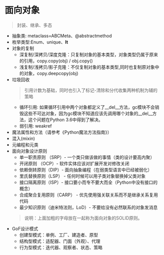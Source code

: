 # 面向对象

> 封装、继承、多态

* 抽象类: metaclass=ABCMeta、@abstractmethod
* 枚举类型:Enum、unique、__lt__
* 对象的复制
  * 深复制/深拷贝/深度克隆：只复制对象的基本类型，对象类型仍属于原来的引用，copy.copy(obj) / obj.copy()
  * 浅复制/浅拷贝/影子克隆：不仅复制对象的基本类型,同时也复制原对象中的对象，copy.deepcopy(obj)
* 垃圾回收
  > 引用计数为基础，同时也引入了标记-清除和分代收集两种机制为辅的策略
  * 循环引用: 如果循环引用中两个对象都定义了__del__方法，gc模块不会销毁这些不可达对象，因为gc模块不知道应该先调用哪个对象的__del__方法，这个问题在Python 3.6中得到了解决。
  * 弱引用: weakref
* 魔法属性和方法（请参考《Python魔法方法指南》）
* 混入(mixin)
* 元编程和元类
* 面向对象设计原则
  * 单一职责原则 （SRP）- 一个类只做该做的事情（类的设计要高内聚）
  * 开闭原则 （OCP）- 软件实体应该对扩展开发对修改关闭
  * 依赖倒转原则（DIP）- 面向抽象编程（在弱类型语言中已经被弱化）
  * 里氏替换原则（LSP） - 任何时候可以用子类对象替换掉父类对象
  * 接口隔离原则（ISP）- 接口要小而专不要大而全（Python中没有接口的概念）
  * 合成聚合复用原则（CARP） - 优先使用强关联关系而不是继承关系复用代码
  * 最少知识原则（迪米特法则，LoD）- 不要给没有必然联系的对象发消息
  > 说明：上面加粗的字母放在一起称为面向对象的SOLID原则。
* GoF设计模式
  * 创建型模式：单例、工厂、建造者、原型
  * 结构型模式：适配器、门面（外观）、代理
  * 行为型模式：迭代器、观察者、状态、策略

